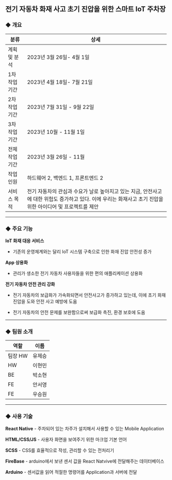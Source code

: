 ## 전기 자동차 화재 사고 초기 진압을 위한 스마트 IoT 주차장


### ◆ 개요
|분류|상세|
|------|---|
|계획 및 분석|2023년 3월 26일- 4월 1일|
|1차 작업기간|2023년 4월 18일- 7월 21일|
|2차 작업기간|2023년 7월 31일 - 9월 22일|
|3차 작업기간|2023년 10월 - 11월 1일|
|전체 작업기간|2023년 3월 26일 - 11월|
|작업 인원|하드웨어 2, 백엔드 1, 프론트엔드 2|
|서비스 목적|전기 자동차의 관심과 수요가 날로 높아지고 있는 지금, 안전사고에 대한 위험도 증가하고 있다. 이에 우리는 화재사고 초기 진압을 위한 아이디어 및 프로젝트를 제안|
---

### ◆ 주요 기능

**IoT 화재 대응 서비스** 
 
 - 기존의 운영체계와는 달리 IoT 시스템 구축으로 인한 화재 진압 안전성 증가

**App 상용화**

- 관리가 생소한 전기 자동차 사용자들을 위한 편의 애플리케이션 상용화

**전기 자동차 안전 관리 강화**

- 전기 자동차의 보급화가 가속화되면서 안전사고가 증가하고 있는데, 이에 초기 화재 진압을 도와 안전 사고 예방에 도움

- 전기 자동차의 안전 문제를 보완함으로써 보급화 촉진, 환경 보호에 도움

---
### ◆ 팀원 소개

|역할|이름|
|------|---|
|팀장 HW|유제승|
|HW|이현민|
|BE|박소현|
|FE|안서영|
|FE|우승원|


---
### ◆ 사용 기술

**React Native** - 주차되어 있는 차주가 설치해서 사용할 수 있는 Mobile Application

**HTML/CSS/JS** - 사용자 화면을 보여주기 위한 마크업 기본 언어

**SCSS** - CSS를 효율적으로 작성, 관리할 수 있는 전처리기

**FireBase** - arduino에서 보낸 센서 값을 React Natvive에 전달해주는 데이터베이스

**Arduino** - 센서값을 읽어 적절한 명령어를 Application과 서버에 전달
